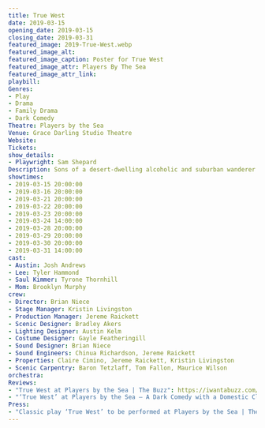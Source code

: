 ```yaml
---
title: True West
date: 2019-03-15
opening_date: 2019-03-15
closing_date: 2019-03-31
featured_image: 2019-True-West.webp
featured_image_alt: 
featured_image_caption: Poster for True West
featured_image_attr: Players By The Sea
featured_image_attr_link:
playbill:
Genres:
- Play
- Drama
- Family Drama
- Dark Comedy
Theatre: Players by the Sea
Venue: Grace Darling Studio Theatre
Website:
Tickets:
show_details:
- Playwright: Sam Shepard
Description: Sons of a desert-dwelling alcoholic and suburban wanderer have chosen extremely different lives. Their sibling rivalry violently erupts as they compete for the attention of a Hollywood Producer, each trying to sell him a story for a new motion picture. Unsettling and intense, this American Classic tackles identity, family and self-doubt.
showtimes:
- 2019-03-15 20:00:00
- 2019-03-16 20:00:00
- 2019-03-21 20:00:00
- 2019-03-22 20:00:00
- 2019-03-23 20:00:00
- 2019-03-24 14:00:00
- 2019-03-28 20:00:00
- 2019-03-29 20:00:00
- 2019-03-30 20:00:00
- 2019-03-31 14:00:00
cast:
- Austin: Josh Andrews
- Lee: Tyler Hammond
- Saul Kimmer: Tyrone Thornhill
- Mom: Brooklyn Murphy
crew:
- Director: Brian Niece
- Stage Manager: Kristin Livingston
- Production Manager: Jereme Raickett
- Scenic Designer: Bradley Akers
- Lighting Designer: Austin Kelm
- Costume Designer: Gayle Featheringill
- Sound Designer: Brian Niece
- Sound Engineers: Chinua Richardson, Jereme Raickett
- Properties: Claire Cimino, Jereme Raickett, Kristin Livingston
- Scenic Carpentry: Baron Tetzlaff, Tom Fallon, Maurice Wilson
orchestra:
Reviews:
- "True West at Players by the Sea | The Buzz": https://iwantabuzz.com/arts/arts-in-the-know/true-west-at-players-by-the-sea-2/
- "‘True West’ at Players by the Sea – A Dark Comedy with a Domestic Clash of Personalities | Folio Weekly": https://folioweekly.com/2019/03/19/true-west-players-by-the-sea/ 
Press:
- "Classic play ‘True West’ to be performed at Players by the Sea | The Recorder": https://pontevedrarecorder.com/stories/classic-play-true-west-to-be-performed-at-players-by-the-sea,8565?
---
```

